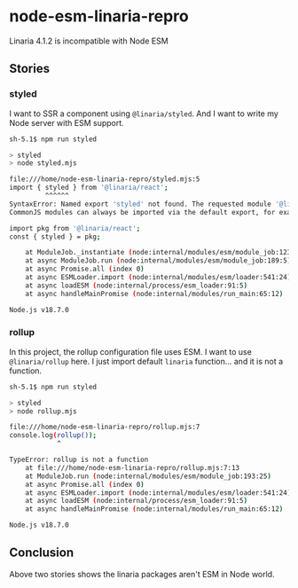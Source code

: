 # node-esm-linaria-repro

Linaria 4.1.2 is incompatible with Node ESM

## Stories

### styled

I want to SSR a component using `@linaria/styled`.
And I want to write my Node server with ESM support.

```sh
sh-5.1$ npm run styled

> styled
> node styled.mjs

file:///home/node-esm-linaria-repro/styled.mjs:5
import { styled } from '@linaria/react';
         ^^^^^^
SyntaxError: Named export 'styled' not found. The requested module '@linaria/react' is a CommonJS module, which may not support all module.exports as named exports.
CommonJS modules can always be imported via the default export, for example using:

import pkg from '@linaria/react';
const { styled } = pkg;

    at ModuleJob._instantiate (node:internal/modules/esm/module_job:123:21)
    at async ModuleJob.run (node:internal/modules/esm/module_job:189:5)
    at async Promise.all (index 0)
    at async ESMLoader.import (node:internal/modules/esm/loader:541:24)
    at async loadESM (node:internal/process/esm_loader:91:5)
    at async handleMainPromise (node:internal/modules/run_main:65:12)

Node.js v18.7.0
```

### rollup

In this project, the rollup configuration file uses ESM.
I want to use `@linaria/rollup` here.
I just import default `linaria` function... and it is not a function.

```sh
sh-5.1$ npm run styled

> styled
> node rollup.mjs

file:///home/node-esm-linaria-repro/rollup.mjs:7
console.log(rollup());
            ^

TypeError: rollup is not a function
    at file:///home/node-esm-linaria-repro/rollup.mjs:7:13
    at ModuleJob.run (node:internal/modules/esm/module_job:193:25)
    at async Promise.all (index 0)
    at async ESMLoader.import (node:internal/modules/esm/loader:541:24)
    at async loadESM (node:internal/process/esm_loader:91:5)
    at async handleMainPromise (node:internal/modules/run_main:65:12)

Node.js v18.7.0
```

## Conclusion

Above two stories shows the linaria packages aren't ESM in Node world.
